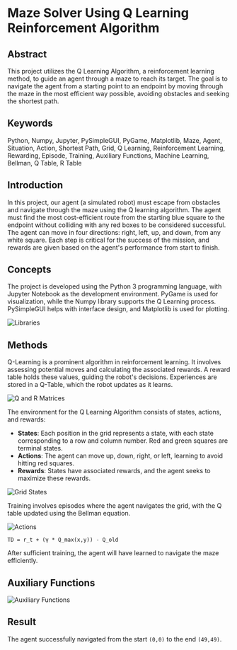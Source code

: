 # Maze Solver Using Q Learning Reinforcement Algorithm

## Abstract

This project utilizes the Q Learning Algorithm, a reinforcement learning method, to guide an agent through a maze to reach its target. The goal is to navigate the agent from a starting point to an endpoint by moving through the maze in the most efficient way possible, avoiding obstacles and seeking the shortest path.

## Keywords

Python, Numpy, Jupyter, PySimpleGUI, PyGame, Matplotlib, Maze, Agent, Situation, Action, Shortest Path, Grid, Q Learning, Reinforcement Learning, Rewarding, Episode, Training, Auxiliary Functions, Machine Learning, Bellman, Q Table, R Table

## Introduction

In this project, our agent (a simulated robot) must escape from obstacles and navigate through the maze using the Q learning algorithm. The agent must find the most cost-efficient route from the starting blue square to the endpoint without colliding with any red boxes to be considered successful. The agent can move in four directions: right, left, up, and down, from any white square. Each step is critical for the success of the mission, and rewards are given based on the agent's performance from start to finish.

## Concepts

The project is developed using the Python 3 programming language, with Jupyter Notebook as the development environment. PyGame is used for visualization, while the Numpy library supports the Q Learning process. PySimpleGUI helps with interface design, and Matplotlib is used for plotting.

![Libraries](https://raw.githubusercontent.com/edvujic/YAZLABII-3Project-Maze-Q-Learning/main/pictures/libraries.png)

## Methods

Q-Learning is a prominent algorithm in reinforcement learning. It involves assessing potential moves and calculating the associated rewards. A reward table holds these values, guiding the robot's decisions. Experiences are stored in a Q-Table, which the robot updates as it learns.

![Q and R Matrices](https://raw.githubusercontent.com/edvujic/YAZLABII-3Project-Maze-Q-Learning/main/pictures/QandRMatrices.png)

The environment for the Q Learning Algorithm consists of states, actions, and rewards:

- **States**: Each position in the grid represents a state, with each state corresponding to a row and column number. Red and green squares are terminal states.
- **Actions**: The agent can move up, down, right, or left, learning to avoid hitting red squares.
- **Rewards**: States have associated rewards, and the agent seeks to maximize these rewards.

![Grid States](https://raw.githubusercontent.com/edvujic/YAZLABII-3Project-Maze-Q-Learning/main/pictures/Grid_States.png)

Training involves episodes where the agent navigates the grid, with the Q table updated using the Bellman equation.

![Actions](https://raw.githubusercontent.com/edvujic/YAZLABII-3Project-Maze-Q-Learning/main/pictures/Actions.png)

`TD = r_t + (γ * Q_max(x,y)) - Q_old`

After sufficient training, the agent will have learned to navigate the maze efficiently.

## Auxiliary Functions

![Auxiliary Functions](https://raw.githubusercontent.com/edvujic/YAZLABII-3Project-Maze-Q-Learning/main/pictures/aux_func.png)

## Result

The agent successfully navigated from the start `(0,0)` to the end `(49,49)`.
